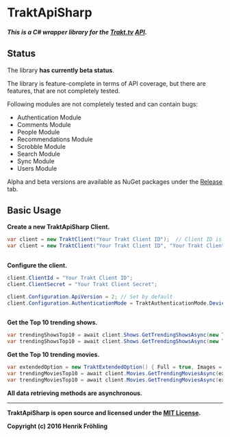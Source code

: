 TraktApiSharp
===
##### This is a C# wrapper library for the [Trakt.tv](https://trakt.tv/) [API](http://docs.trakt.apiary.io/#).

## Status

The library **has currently beta status**.

The library is feature-complete in terms of API coverage, but there are features, that are not completely tested.

Following modules are not completely tested and can contain bugs:
- Authentication Module
- Comments Module
- People Module
- Recommendations Module
- Scrobble Module
- Search Module
- Sync Module
- Users Module

Alpha and beta versions are available as NuGet packages under the [Release](https://github.com/henrikfroehling/TraktApiSharp/releases) tab.


## Basic Usage

**Create a new TraktApiSharp Client.**
```csharp
var client = new TraktClient("Your Trakt Client ID");  // Client ID is sufficient for usage without OAuth
var client = new TraktClient("Your Trakt Client ID", "Your Trakt Client Secret");  // Both parameters are required,
                                                                                   // if you want to use OAuth required features
```

**Configure the client.**
```csharp
client.ClientId = "Your Trakt Client ID";
client.ClientSecret = "Your Trakt Client Secret";

client.Configuration.ApiVersion = 2; // Set by default
client.Configuration.AuthenticationMode = TraktAuthenticationMode.Device; // OAuth- or Device-Authentication
                                                                          // Default is Device-Authentication
```

**Get the Top 10 trending shows.**
```csharp
var trendingShowsTop10 = await client.Shows.GetTrendingShowsAsync(new TraktExtendedOption().SetFull().SetImages(), null, 10);
var trendingShowsTop10 = await client.Shows.GetTrendingShowsAsync(new TraktExtendedOption() { Full = true, Images = true }, 1, 10);
```

**Get the Top 10 trending movies.**
```csharp
var extendedOption = new TraktExtendedOption() { Full = true, Images = true };
var trendingMoviesTop10 = await client.Movies.GetTrendingMoviesAsync(extendedOption, null, 10);
var trendingMoviesTop10 = await client.Movies.GetTrendingMoviesAsync(extendedOption, 1, 10);
```

**All data retrieving methods are asynchronous.**

---
**TraktApiSharp is open source and licensed under the [MIT License](https://opensource.org/licenses/MIT).**

**Copyright (c) 2016 Henrik Fröhling**
